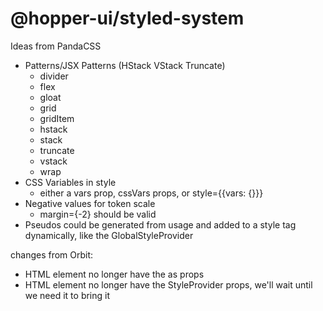 # @hopper-ui/styled-system

Ideas from PandaCSS
- Patterns/JSX Patterns (HStack VStack Truncate)
    - divider
    - flex
    - gloat
    - grid
    - gridItem
    - hstack
    - stack
    - truncate
    - vstack
    - wrap
- CSS Variables in style
    - either a vars prop, cssVars props, or style={{vars: {}}}
- Negative values for token scale
    -   margin={-2} should be valid
- Pseudos could be generated from usage and added to a style tag dynamically, like the GlobalStyleProvider

changes from Orbit:
- HTML element no longer have the as props
- HTML element no longer have the StyleProvider props, we'll wait until we need it to bring it


